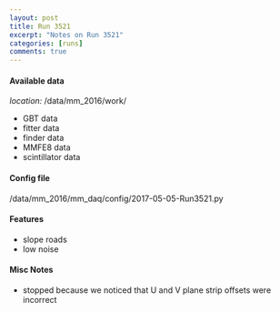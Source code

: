 ```yaml
---
layout: post
title: Run 3521
excerpt: "Notes on Run 3521"
categories: [runs]
comments: true
---
```


#### Available data

*location:* /data/mm_2016/work/

* GBT data
* fitter data
* finder data
* MMFE8 data
* scintillator data

#### Config file

/data/mm_2016/mm_daq/config/2017-05-05-Run3521.py

#### Features

* slope roads
* low noise

#### Misc Notes

* stopped because we noticed that U and V plane strip offsets were incorrect

